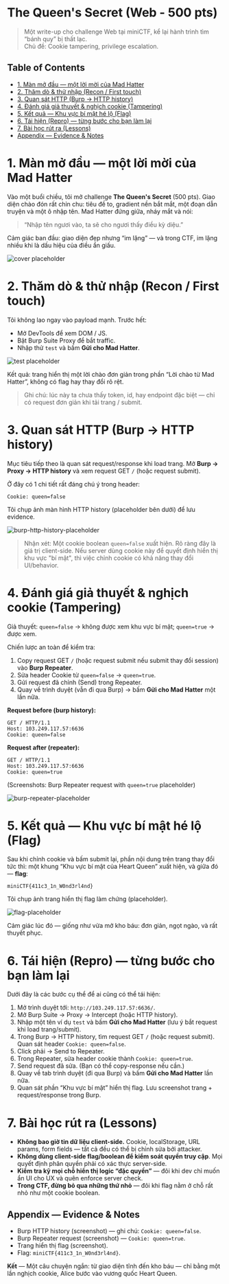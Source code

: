 
# The Queen's Secret (Web - 500 pts)

> Một write-up cho challenge Web tại miniCTF, kể lại hành trình tìm “bánh quy” bị thất lạc.  
> Chủ đề: Cookie tampering, privilege escalation.

## Table of Contents
- [1. Màn mở đầu — một lời mời của Mad Hatter](#1-màn-mở-đầu--một-lời-mời-của-mad-hatter)
- [2. Thăm dò & thử nhập (Recon / First touch)](#2-thăm-dò--thử-nhập-recon--first-touch)
- [3. Quan sát HTTP (Burp → HTTP history)](#3-quan-sát-http-burp-→-http-history)
- [4. Đánh giá giả thuyết & nghịch cookie (Tampering)](#4-đánh-giá-giả-thuyết--nghịch-cookie-tampering)
- [5. Kết quả — Khu vực bí mật hé lộ (Flag)](#5-kết-quả--khu-vực-bí-mật-hé-lộ-flag)
- [6. Tái hiện (Repro) — từng bước cho bạn làm lại](#6-tái-hiện-repro---từng-bước-cho-bạn-làm-lại)
- [7. Bài học rút ra (Lessons)](#7-bài-học-rút-ra-lessons)
- [Appendix — Evidence & Notes](#appendix---evidence--notes)

# 1. Màn mở đầu — một lời mời của Mad Hatter

Vào một buổi chiều, tôi mở challenge **The Queen's Secret** (500 pts). Giao diện chào đón rất chỉn chu: tiêu đề to, gradient nền bắt mắt, một đoạn dẫn truyện và một ô nhập tên. Mad Hatter đứng giữa, nháy mắt và nói:

> “Nhập tên ngươi vào, ta sẽ cho ngươi thấy điều kỳ diệu.”

Cảm giác ban đầu: giao diện đẹp nhưng “im lặng” — và trong CTF, im lặng nhiều khi là dấu hiệu của điều ẩn giấu.

![cover placeholder](/images/miniCTF/TheQueenSecret/dashboard.png)

# 2. Thăm dò & thử nhập (Recon / First touch)

Tôi không lao ngay vào payload mạnh. Trước hết:

- Mở DevTools để xem DOM / JS.
- Bật Burp Suite Proxy để bắt traffic.
- Nhập thử `test` và bấm **Gửi cho Mad Hatter**.

![test placeholder](/images/miniCTF/TheQueenSecret/sendtest.png)

Kết quả: trang hiển thị một lời chào đơn giản trong phần “Lời chào từ Mad Hatter”, không có flag hay thay đổi rõ rệt.

> Ghi chú: lúc này ta chưa thấy token, id, hay endpoint đặc biệt — chỉ có request đơn giản khi tải trang / submit.

# 3. Quan sát HTTP (Burp → HTTP history)

Mục tiêu tiếp theo là quan sát request/response khi load trang. Mở **Burp → Proxy → HTTP history** và xem request GET `/` (hoặc request submit).

Ở đây có 1 chi tiết rất đáng chú ý trong header:
```
Cookie: queen=false
```

Tôi chụp ảnh màn hình HTTP history (placeholder bên dưới) để lưu evidence.

![burp-http-history-placeholder](/images/miniCTF/TheQueenSecret/requestindex.png)

> Nhận xét: Một cookie boolean `queen=false` xuất hiện. Rõ ràng đây là giá trị client-side. Nếu server dùng cookie này để quyết định hiển thị khu vực "bí mật", thì việc chỉnh cookie có khả năng thay đổi UI/behavior.

# 4. Đánh giá giả thuyết & nghịch cookie (Tampering)

Giả thuyết: `queen=false` → không được xem khu vực bí mật; `queen=true` → được xem.

Chiến lược an toàn để kiểm tra:

1. Copy request GET `/` (hoặc request submit nếu submit thay đổi session) vào **Burp Repeater**.  
2. Sửa header Cookie từ `queen=false` → `queen=true`.  
3. Gửi request đã chỉnh (Send) trong Repeater.  
4. Quay về trình duyệt (vẫn đi qua Burp) → bấm **Gửi cho Mad Hatter** một lần nữa.

**Request before (burp history):**
```
GET / HTTP/1.1
Host: 103.249.117.57:6636
Cookie: queen=false
```
**Request after (repeater):**
```
GET / HTTP/1.1
Host: 103.249.117.57:6636
Cookie: queen=true
```
(Screenshots: Burp Repeater request with `queen=true` placeholder)

![burp-repeater-placeholder](/images/miniCTF/TheQueenSecret/repeatcher.png)

# 5. Kết quả — Khu vực bí mật hé lộ (Flag)

Sau khi chỉnh cookie và bấm submit lại, phần nội dung trên trang thay đổi tức thì: một khung “Khu vực bí mật của Heart Queen” xuất hiện, và giữa đó — **flag**:
```
miniCTF{411c3_1n_W0nd3rl4nd}
```
Tôi chụp ảnh trang hiển thị flag làm chứng (placeholder).

![flag-placeholder](/images/miniCTF/TheQueenSecret/flag.png)

Cảm giác lúc đó — giống như vừa mở kho báu: đơn giản, ngọt ngào, và rất thuyết phục.

# 6. Tái hiện (Repro) — từng bước cho bạn làm lại

Dưới đây là các bước cụ thể để ai cũng có thể tái hiện:

1. Mở trình duyệt tới: `http://103.249.117.57:6636/`.  
2. Mở Burp Suite → Proxy → Intercept (hoặc HTTP history).  
3. Nhập một tên ví dụ `test` và bấm **Gửi cho Mad Hatter** (lưu ý bắt request khi load trang/submit).  
4. Trong Burp → HTTP history, tìm request GET `/` (hoặc request submit). Quan sát header `Cookie: queen=false`.  
5. Click phải → Send to Repeater.  
6. Trong Repeater, sửa header cookie thành `Cookie: queen=true`.  
7. Send request đã sửa. (Bạn có thể copy-response nếu cần.)  
8. Quay về tab trình duyệt (đi qua Burp) và bấm **Gửi cho Mad Hatter** lần nữa.  
9. Quan sát phần “Khu vực bí mật” hiển thị flag. Lưu screenshot trang + request/response trong Burp.

# 7. Bài học rút ra (Lessons)

- **Không bao giờ tin dữ liệu client-side.** Cookie, localStorage, URL params, form fields — tất cả đều có thể bị chỉnh sửa bởi attacker.  
- **Không dùng client-side flag/boolean để kiểm soát quyền truy cập**. Mọi quyết định phân quyền phải có xác thực server-side.  
- **Kiểm tra kỹ mọi chỗ hiển thị logic “đặc quyền”** — đôi khi dev chỉ muốn ẩn UI cho UX và quên enforce server check.  
- **Trong CTF, đừng bỏ qua những thứ nhỏ** — đôi khi flag nằm ở chỗ rất nhỏ như một cookie boolean.

## Appendix — Evidence & Notes

- Burp HTTP history (screenshot) — ghi chú: `Cookie: queen=false`.  
- Burp Repeater request (screenshot) — `Cookie: queen=true`.  
- Trang hiển thị flag (screenshot).  
- Flag: `miniCTF{411c3_1n_W0nd3rl4nd}`. 

**Kết** — Một câu chuyện ngắn: từ giao diện tĩnh đến kho báu — chỉ bằng một lần nghịch cookie, Alice bước vào vương quốc Heart Queen.  
